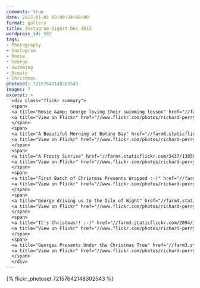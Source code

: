 ```yaml
---
comments: true
date: 2013-01-01 09:00:24+00:00
format: gallery
title: Instagram Digest Dec 2012
wordpress_id: 587
tags:
- Photography
- Instagram
- Rosie
- George
- Swimming
- Scouts
- Christmas
photoset: 72157642148302543
images: 7
excerpt: >
  <div class="flickr summary">
  <span>
  <a title="Rosie &amp; George loving their swimming lesson" href="//farm8.staticflickr.com/7440/13058898485_40ca80921e_b.jpg" class="image cboxElement" rel="gallery3"><img src="//farm8.staticflickr.com/7440/13058898485_40ca80921e_q.jpg" alt="Rosie &amp; George loving their swimming lesson"></a>
  <a title="View on Flickr" href="//www.flickr.com/photos/richard-perry/13058898485/" class="flickrlink"> </a>
  </span>
  <span>
  <a title="A Beautiful Morning at Botany Bay" href="//farm8.staticflickr.com/7389/13058896385_55e930d004_b.jpg" class="image cboxElement" rel="gallery3"><img src="//farm8.staticflickr.com/7389/13058896385_55e930d004_q.jpg" alt="A Beautiful Morning at Botany Bay"></a>
  <a title="View on Flickr" href="//www.flickr.com/photos/richard-perry/13058896385/" class="flickrlink"> </a>
  </span>
  <span>
  <a title="A Frosty Sunrise" href="//farm4.staticflickr.com/3437/13059206134_0d8c6a78db_b.jpg" class="image cboxElement" rel="gallery3"><img src="//farm4.staticflickr.com/3437/13059206134_0d8c6a78db_q.jpg" alt="A Frosty Sunrise"></a>
  <a title="View on Flickr" href="//www.flickr.com/photos/richard-perry/13059206134/" class="flickrlink"> </a>
  </span>
  <span>
  <a title="First Batch of Christmas Presents Wrapped :-)" href="//farm8.staticflickr.com/7393/13059200204_6f206697d2_b.jpg" class="image cboxElement" rel="gallery3"><img src="//farm8.staticflickr.com/7393/13059200204_6f206697d2_q.jpg" alt="First Batch of Christmas Presents Wrapped :-)"></a>
  <a title="View on Flickr" href="//www.flickr.com/photos/richard-perry/13059200204/" class="flickrlink"> </a>
  </span>
  <span>
  <a title="George driving us to the Isle of Wight" href="//farm4.staticflickr.com/3093/13059196324_bc149ee8b5_b.jpg" class="image cboxElement" rel="gallery3"><img src="//farm4.staticflickr.com/3093/13059196324_bc149ee8b5_q.jpg" alt="George driving us to the Isle of Wight"></a>
  <a title="View on Flickr" href="//www.flickr.com/photos/richard-perry/13059196324/" class="flickrlink"> </a>
  </span>
  <span>
  <a title="It’s Christmas!! :-)" href="//farm3.staticflickr.com/2094/13059193444_35b4a80052_b.jpg" class="image cboxElement" rel="gallery3"><img src="//farm3.staticflickr.com/2094/13059193444_35b4a80052_q.jpg" alt="It’s Christmas!! :-)"></a>
  <a title="View on Flickr" href="//www.flickr.com/photos/richard-perry/13059193444/" class="flickrlink"> </a>
  </span>
  <span>
  <a title="Georges Presents Under the Christmas Tree" href="//farm3.staticflickr.com/2171/13059188594_0f7a478f60_b.jpg" class="image cboxElement" rel="gallery3"><img src="//farm3.staticflickr.com/2171/13059188594_0f7a478f60_q.jpg" alt="Georges Presents Under the Christmas Tree"></a>
  <a title="View on Flickr" href="//www.flickr.com/photos/richard-perry/13059188594/" class="flickrlink"> </a>
  </span>
  </div>
---
```


{% flickr_photoset 72157642148302543 %}